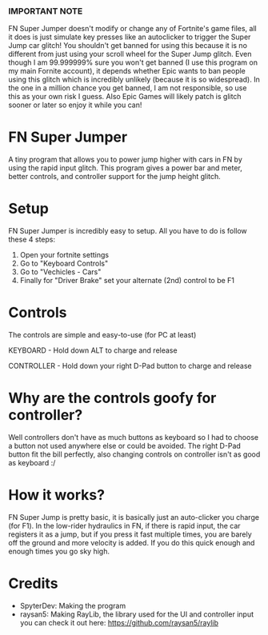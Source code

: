 ### IMPORTANT NOTE
FN Super Jumper doesn't modify or change any of Fortnite's game files, all it does is just simulate key presses like an autoclicker to trigger the Super Jump car glitch! You shouldn't get banned for using this because it is no different from just using your scroll wheel for the Super Jump glitch. Even though I am 99.999999% sure you won't get banned (I use this program on my main Fornite account), it depends whether Epic wants to ban people using this glitch which is incredibly unlikely (because it is so widespread). In the one in a million chance you get banned, I am not responsible, so use this as your own risk I guess. Also Epic Games will likely patch is glitch sooner or later so enjoy it while you can!

# FN Super Jumper
A tiny program that allows you to power jump higher with cars in FN by using the rapid input glitch. This program gives a power bar and meter, better controls, and controller support for the jump height glitch.

# Setup
FN Super Jumper is incredibly easy to setup. All you have to do is follow these 4 steps:

1. Open your fortnite settings
2. Go to "Keyboard Controls"
3. Go to "Vechicles - Cars"
4. Finally for "Driver Brake" set your alternate (2nd) control to be F1

# Controls
The controls are simple and easy-to-use (for PC at least)

KEYBOARD - Hold down ALT to charge and release

CONTROLLER - Hold down your right D-Pad button to charge and release

# Why are the controls goofy for controller?
Well controllers don't have as much buttons as keyboard so I had to choose a button not used anywhere else or could be avoided. The right D-Pad button fit the bill perfectly, also changing controls on controller isn't as good as keyboard :/

# How it works?
FN Super Jump is pretty basic, it is basically just an auto-clicker you charge (for F1). In the low-rider hydraulics in FN, if there is rapid input, the car registers it as a jump, but if you press it fast multiple times, you are barely off the ground and more velocity is added. If you do this quick enough and enough times you go sky high.

# Credits

- SpyterDev: Making the program
- raysan5: Making RayLib, the library used for the UI and controller input you can check it out here: https://github.com/raysan5/raylib
